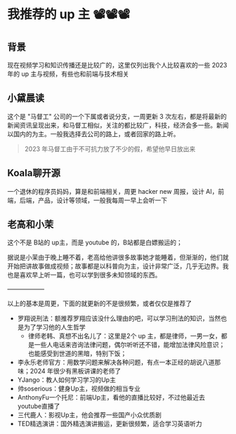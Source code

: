# 我推荐的 up 主 📽️📽️📽️

## 背景

现在视频学习和知识传播还是比较广的，这里仅列出我个人比较喜欢的一些 2023年的 up 主与视频，有些也和前端与技术相关

## 小黛晨读

这个是 "马督工" 公司的一个下属或者说分支，一周更新 3 次左右，都是将最新的新闻资讯呈现出来，和马督工相似，关注的都比较广，科技，经济会多一些。新闻以国内的为主。一般我选择去公司的路上，或者回家的路上听。

> 2023 年马督工由于不可抗力放了不少的假，希望他早日放出来

## Koala聊开源

一个退休的程序员妈妈，算是和前端相关，周更 hacker new 周报，设计 AI，前端，后端，产品，设计等领域，一般我每周一早上会听一下

## 老高和小茉

这个不是 B站的 up主，而是 youtube 的，B站都是白嫖搬运的；

据说是小茉由于晚上睡不着，老高给他讲很多故事她才能睡着，但渐渐的，他们就开始把讲故事做成视频；故事都是以科普向为主，设计非常广泛，几乎无边界。我也是喜欢早上听一篇，也可以学到很多未知领域的东西。

——————

以上的基本是周更，下面的就更新的不是很频繁，或者仅仅是推荐了

+ 罗翔说刑法：额推荐罗翔应该没什么理由的吧，可以学习刑法的知识，当然也是为了学习他的人生哲学
  + 律师老韩、真想不出名儿了：这里是2个 up 主，都是律师，一男一女，都是一些人电话来咨询法律问题，偶尔听听还不错，能增加法律风险意识；也能感受到世道的黑暗，特别下饭；
+ 李永乐老师官方：用数学问题来解决各种问题，有点一本正经的胡说八道那味；2024 年很少有黑板讲课的老师了
+ YJango：教人如何学习学习的Up主
+ 帅soserious：健身Up主，视频做的相当专业
+ AnthonyFu一个托尼：前端Up主，看他的直播比较好，不过他最近去 youtube直播了
+ 三代鹿人：影视Up主，他会推荐一些国产小众优质剧
+ TED精选演讲：国外精选演讲搬运，更新很频繁，适合学习英语听力
